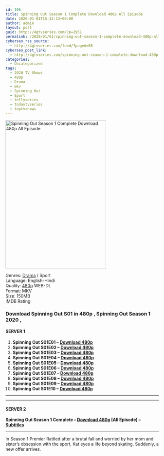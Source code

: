 ```yaml
---
id: 106
title: Spinning Out Season 1 Complete Download 480p All Episode
date: 2020-01-01T15:12:13+00:00
author: admin
layout: post
guid: http://4gtvseries.com/?p=2951
permalink: /2020/01/01/spinning-out-season-1-complete-download-480p-all-episode/
cyberseo_rss_source:
  - http://4gtvseries.com/feed/?paged=60
cyberseo_post_link:
  - http://4gtvseries.com/spinning-out-season-1-complete-download-480p-all-episode/
categories:
  - Uncategorized
tags:
  - 2020 TV Shows
  - 480p
  - Drama
  - mkv
  - Spinning Out
  - Sport
  - tellyseries
  - todaytvseries
  - toptvshows
---
```

<img loading="lazy" class="aligncenter" src="https://4.bp.blogspot.com/-Kw9Mas-kn2Q/Xgy1yZnQWBI/AAAAAAAAAv0/rkDpAYp04SwaXjww9PYwCS_JfkTBpbSvgCK4BGAYYCw/s1600/Spinning%2BOut%2BSeason%2B1.jpg" alt="Spinning Out Season 1 Complete Download 480p All Episode" width="330" height="488" />

Genres:&nbsp;<a href="http://4gtvseries.com/tag/drama/" data-wpel-link="internal">Drama</a> / Sport  
Language: English-Hindi  
Quality:&nbsp;<a href="http://4gtvseries.com/tag/480p/" data-wpel-link="internal">480p</a> WEB-DL  
Format: MKV  
Size: 150MB  
IMDB Rating:

### **Download Spinning Out S01 in 480p , Spinning Out Season 1 2020 ,&nbsp;**

#### <span><strong>SERVER 1</strong></span>

  1. **Spinning Out S01E01 – <a href="http://slink.dl480p.xyz/AFAO" data-wpel-link="external" target="_blank" rel="nofollow external noopener noreferrer" class="wpel-icon-left"><i class="wpel-icon fa fa-download" aria-hidden="true"></i>Download 480p</a>**
  2. **Spinning Out S01E02 – <a href="http://slink.dl480p.xyz/v7YSe9" data-wpel-link="external" target="_blank" rel="nofollow external noopener noreferrer" class="wpel-icon-left"><i class="wpel-icon fa fa-download" aria-hidden="true"></i>Download 480p</a>**
  3. **Spinning Out S01E03 – <a href="http://slink.dl480p.xyz/BiK5" data-wpel-link="external" target="_blank" rel="nofollow external noopener noreferrer" class="wpel-icon-left"><i class="wpel-icon fa fa-download" aria-hidden="true"></i>Download 480p</a>**
  4. **Spinning Out S01E04 – <a href="http://slink.dl480p.xyz/UGJ7lk" data-wpel-link="external" target="_blank" rel="nofollow external noopener noreferrer" class="wpel-icon-left"><i class="wpel-icon fa fa-download" aria-hidden="true"></i>Download 480p</a>**
  5. **Spinning Out S01E05 – <a href="http://slink.dl480p.xyz/fDdN0I" data-wpel-link="external" target="_blank" rel="nofollow external noopener noreferrer" class="wpel-icon-left"><i class="wpel-icon fa fa-download" aria-hidden="true"></i>Download 480p</a>**
  6. **Spinning Out S01E06 – <a href="http://slink.dl480p.xyz/grY6" data-wpel-link="external" target="_blank" rel="nofollow external noopener noreferrer" class="wpel-icon-left"><i class="wpel-icon fa fa-download" aria-hidden="true"></i>Download 480p</a>**
  7. **Spinning Out S01E07 – <a href="http://slink.dl480p.xyz/sXnhd" data-wpel-link="external" target="_blank" rel="nofollow external noopener noreferrer" class="wpel-icon-left"><i class="wpel-icon fa fa-download" aria-hidden="true"></i>Download 480p</a>**
  8. **Spinning Out S01E08 – <a href="http://slink.dl480p.xyz/PXpzR" data-wpel-link="external" target="_blank" rel="nofollow external noopener noreferrer" class="wpel-icon-left"><i class="wpel-icon fa fa-download" aria-hidden="true"></i>Download 480p</a>**
  9. **Spinning Out S01E09 – <a href="http://slink.dl480p.xyz/6cFJ" data-wpel-link="external" target="_blank" rel="nofollow external noopener noreferrer" class="wpel-icon-left"><i class="wpel-icon fa fa-download" aria-hidden="true"></i>Download 480p</a>**
 10. **Spinning Out S01E10 – <a href="http://slink.dl480p.xyz/JJbw" data-wpel-link="external" target="_blank" rel="nofollow external noopener noreferrer" class="wpel-icon-left"><i class="wpel-icon fa fa-download" aria-hidden="true"></i>Download 480p</a>**

* * *

* * *

#### <span><strong>SERVER 2</strong></span>

**Spinning Out Season 1 Complete – <a href="http://dl480p.xyz/3096/" data-wpel-link="external" target="_blank" rel="nofollow external noopener noreferrer" class="wpel-icon-left"><i class="wpel-icon fa fa-download" aria-hidden="true"></i>Download 480p</a> [All Episode] – <a href="https://subscene.com/subtitles/spinning-out-first-season" data-wpel-link="external" target="_blank" rel="nofollow external noopener noreferrer" class="wpel-icon-left"><i class="wpel-icon fa fa-download" aria-hidden="true"></i>Subtitles</a>**

* * *

In Season 1 Premier Rattled after a brutal fall and worried by her mom and sister’s obsession with the sport, Kat eyes a life beyond skating. Suddenly, a new offer arrives.

<div align="center">
</div>